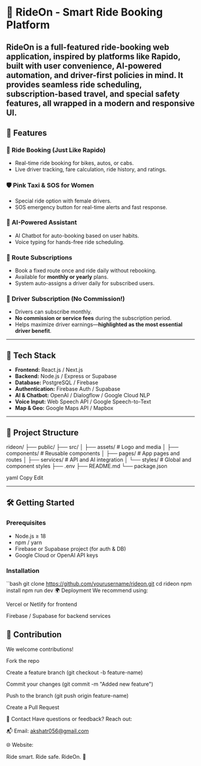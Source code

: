 # 🚖 RideOn - Smart Ride Booking Platform

**RideOn** is a full-featured ride-booking web application, inspired by platforms like Rapido, built with user convenience, AI-powered automation, and driver-first policies in mind. It provides seamless ride scheduling, subscription-based travel, and special safety features, all wrapped in a modern and responsive UI.
---

## 🌟 Features

### 🚗 Ride Booking (Just Like Rapido)
- Real-time ride booking for bikes, autos, or cabs.
- Live driver tracking, fare calculation, ride history, and ratings.

### 🛡️ Pink Taxi & SOS for Women
- Special ride option with female drivers.
- SOS emergency button for real-time alerts and fast response.

### 🧠 AI-Powered Assistant
- AI Chatbot for auto-booking based on user habits.
- Voice typing for hands-free ride scheduling.

### 📅 Route Subscriptions
- Book a fixed route once and ride daily without rebooking.
- Available for **monthly or yearly** plans.
- System auto-assigns a driver daily for subscribed users.

### 💼 Driver Subscription (No Commission!)
- Drivers can subscribe monthly.
- **No commission or service fees** during the subscription period.
- Helps maximize driver earnings—**highlighted as the most essential driver benefit**.

---

## 🚀 Tech Stack

- **Frontend:** React.js / Next.js
- **Backend:** Node.js / Express or Supabase
- **Database:** PostgreSQL / Firebase
- **Authentication:** Firebase Auth / Supabase
- **AI & Chatbot:** OpenAI / Dialogflow / Google Cloud NLP
- **Voice Input:** Web Speech API / Google Speech-to-Text
- **Map & Geo:** Google Maps API / Mapbox

---

## 📂 Project Structure

rideon/ ├── public/ ├── src/ │ ├── assets/ # Logo and media │ ├── components/ # Reusable components │ ├── pages/ # App pages and routes │ ├── services/ # API and AI integration │ └── styles/ # Global and component styles ├── .env ├── README.md └── package.json

yaml
Copy
Edit

---

## 🛠️ Getting Started

### Prerequisites
- Node.js ≥ 18
- npm / yarn
- Firebase or Supabase project (for auth & DB)
- Google Cloud or OpenAI API keys

### Installation
``bash
git clone https://github.com/yourusername/rideon.git
cd rideon
npm install
npm run dev
🌍 Deployment
We recommend using:

Vercel or Netlify for frontend

Firebase / Supabase for backend services

## 🙌 Contribution
We welcome contributions!

Fork the repo

Create a feature branch (git checkout -b feature-name)

Commit your changes (git commit -m "Added new feature")

Push to the branch (git push origin feature-name)

Create a Pull Request

📧 Contact
Have questions or feedback? Reach out:

📬 Email: akshatr056@gmail.com

🌐 Website: 

Ride smart. Ride safe. RideOn. 🚀
